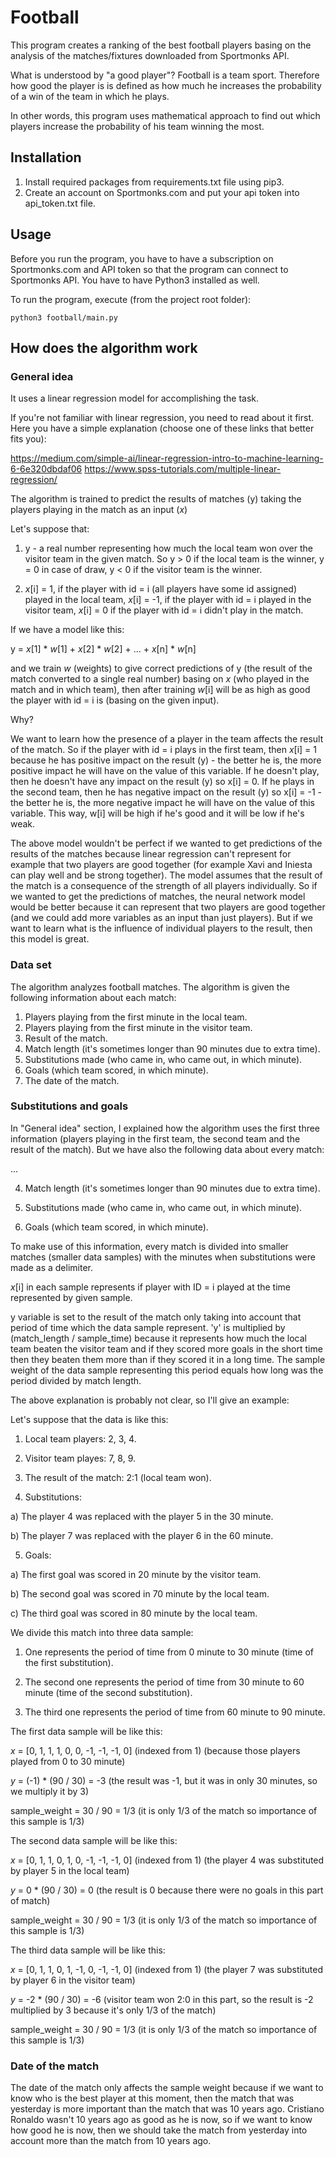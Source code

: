 ﻿# Football

This program creates a ranking of the best football players basing on the analysis of the matches/fixtures downloaded from Sportmonks API.

What is understood by "a good player"? Football is a team sport. Therefore how good the player is is defined as how much he increases the probability of a win of the team in which he plays.

In other words, this program uses mathematical approach to find out which players increase the probability of his team winning the most.

## Installation

1. Install required packages from requirements.txt file using pip3.
2. Create an account on Sportmonks.com and put your api token into api_token.txt file.

## Usage

Before you run the program, you have to have a subscription on Sportmonks.com and API token so that the program can connect to Sportmonks API. You have to have Python3 installed as well.

To run the program, execute (from the project root folder):

```
python3 football/main.py
```

## How does the algorithm work

### General idea

It uses a linear regression model for accomplishing the task.

If you're not familiar with linear regression, you need to read about it first. Here  you have a simple explanation (choose one of these links that better fits you):

https://medium.com/simple-ai/linear-regression-intro-to-machine-learning-6-6e320dbdaf06
https://www.spss-tutorials.com/multiple-linear-regression/

The algorithm is trained to predict the results of matches (y) taking the players playing in the match as an input (_x_)

Let's suppose that:

1. y - a real number representing how much the local team won over the visitor team in the given match. So y > 0 if the local team is the winner, y = 0 in case of draw, y < 0 if the visitor team is the winner.

2. _x_[i] = 1, if the player with id = i (all players have some id assigned) played in the local team, _x_[i] = -1, if the player with id = i played in the visitor team, _x_[i] = 0 if the player with id = i didn't play in the match.

If we have a model like this:

y = _x_[1] * _w_[1] + _x_[2] * _w_[2] + ... + _x_[n] * _w_[n]

and we train _w_ (weights) to give correct predictions of y (the result of the match converted to a single real number) basing on _x_ (who played in the match and in which team), then after training _w_[i] will be as high as good the player with id = i is (basing on the given input).

Why?

We want to learn how the presence of a player in the team affects the result of the match. So if the player with id = i plays in the first team, then _x_[i] = 1 because he has positive impact on the result (y) - the better he is, the more positive impact he will have on the value of this variable. If he doesn't play, then he doesn't have any impact on the result (y) so x[i] = 0. If he plays in the second team, then he has negative impact on the result (y) so x[i] = -1 - the better he is, the more negative impact he will have on the value of this variable. This way, w[i] will be high if he's good and it will be low if he's weak.

The above model wouldn't be perfect if we wanted to get predictions of the results of the matches because linear regression can't represent for example that two players are good together (for example Xavi and Iniesta can play well and be strong together). The model assumes that the result of the match is a consequence of the strength of all players individually. So if we wanted to get the predictions of matches, the neural network model would be better because it can represent that two players are good together (and we could add more variables as an input than just players). But if we want to learn what is the influence of individual players to the result, then this model is great.

### Data set

The algorithm analyzes football matches. The algorithm is given the following information about each match:

1. Players playing from the first minute in the local team.
2. Players playing from the first minute in the visitor team.
3. Result of the match.
4. Match length (it's sometimes longer than 90 minutes due to extra time).
5. Substitutions made (who came in, who came out, in which minute).
6. Goals (which team scored, in which minute).
7. The date of the match.
 
### Substitutions and goals

In "General idea" section, I explained how the algorithm uses the first three information (players playing in the first team, the second team and the result of the match). But we have also the following data about every match:

...

4. Match length (it's sometimes longer than 90 minutes due to extra time).

5. Substitutions made (who came in, who came out, in which minute).

6. Goals (which team scored, in which minute).

To make use of this information, every match is divided into smaller matches (smaller data samples) with the minutes when substitutions were made as a delimiter.

_x_[i] in each sample represents if player with ID = i played at the time represented by given sample.

y variable is set to the result of the match only taking into account that period of time which the data sample represent. 'y' is multiplied by (match_length / sample_time) because it represents how much the local team beaten the visitor team and if they scored more goals in the short time then they beaten them more than if they scored it in a long time. The sample weight of the data sample representing this period equals how long was the period divided by match length.

The above explanation is probably not clear, so I'll give an example:

Let's suppose that the data is like this:

1. Local team players: 2, 3, 4.

2. Visitor team playes: 7, 8, 9.

3. The result of the match: 2:1 (local team won).

4. Substitutions:

a) The player 4 was replaced with the player 5 in the 30 minute.

b) The player 7 was replaced with the player 6 in the 60 minute.

5. Goals:

a) The first goal was scored in 20 minute by the visitor team.

b) The second goal was scored in 70 minute by the local team.

c) The third goal was scored in 80 minute by the local team.

We divide this match into three data sample:

1. One represents the period of time from 0 minute to 30 minute (time of the first substitution).

2. The second one represents the period of time from 30 minute to 60 minute (time of the second substitution).

3. The third one represents the period of time from 60 minute to 90 minute.

The first data sample will be like this:

_x_ = [0, 1, 1, 1, 0, 0, -1, -1, -1, 0] (indexed from 1) (because those players played from 0 to 30 minute)

_y_ = (-1) * (90 / 30) = -3 (the result was -1, but it was in only 30 minutes, so we multiply it by 3)

sample_weight = 30 / 90 = 1/3 (it is only 1/3 of the match so importance of this sample is 1/3)

The second data sample will be like this:

_x_ = [0, 1, 1, 0, 1, 0, -1, -1, -1, 0] (indexed from 1) (the player 4 was substituted by player 5 in the local team)

_y_ = 0 * (90 / 30) = 0 (the result is 0 because there were no goals in this part of match)

sample_weight = 30 / 90 = 1/3 (it is only 1/3 of the match so importance of this sample is 1/3)

The third data sample will be like this:

_x_ = [0, 1, 1, 0, 1, -1, 0, -1, -1, 0] (indexed from 1) (the player 7 was substituted by player 6 in the visitor team)

_y_ = -2 * (90 / 30) = -6 (visitor team won 2:0 in this part, so the result is -2 multiplied by 3 because it's only 1/3 of the match)

sample_weight = 30 / 90 = 1/3 (it is only 1/3 of the match so importance of this sample is 1/3)

### Date of the match

The date of the match only affects the sample weight because if we want to know who is the best player at this moment, then the match that was yesterday is more important than the match that was 10 years ago. Cristiano Ronaldo wasn't 10 years ago as good as he is now, so if we want to know how good he is now, then we should take the match from yesterday into account more than the match from 10 years ago.
